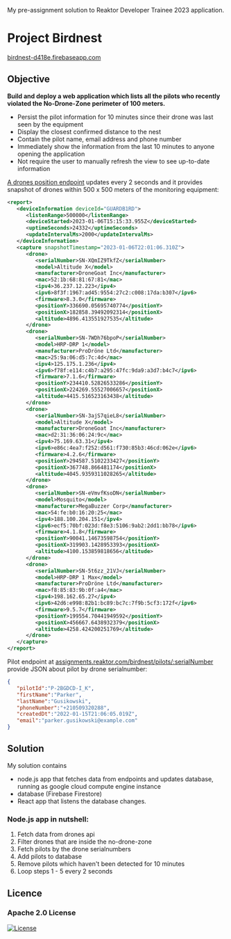 My pre-assignment solution to Reaktor Developer Trainee 2023 application.

# Project Birdnest

[birdnest-d418e.firebaseapp.com](birdnest-d418e.firebaseapp.com)

## Objective
**Build and deploy a web application which lists all the pilots who recently violated the No-Drone-Zone perimeter of 100 meters.**

- Persist the pilot information for 10 minutes since their drone was last seen by the equipment
- Display the closest confirmed distance to the nest
- Contain the pilot name, email address and phone number
- Immediately show the information from the last 10 minutes to anyone opening the application
- Not require the user to manually refresh the view to see up-to-date information

[A drones position endpoint](assignments.reaktor.com/birdnest/drones) updates every 2 seconds and it provides snapshot of drones within 500 x 500 meters of the monitoring equipment:
```xml
<report>
   <deviceInformation deviceId="GUARDB1RD">
      <listenRange>500000</listenRange>
      <deviceStarted>2023-01-06T15:15:33.955Z</deviceStarted>
      <uptimeSeconds>24332</uptimeSeconds>
      <updateIntervalMs>2000</updateIntervalMs>
   </deviceInformation>
   <capture snapshotTimestamp="2023-01-06T22:01:06.310Z">
      <drone>
         <serialNumber>SN-XQmIZ9TkfZ</serialNumber>
         <model>Altitude X</model>
         <manufacturer>DroneGoat Inc</manufacturer>
         <mac>52:1b:68:81:67:81</mac>
         <ipv4>36.237.12.223</ipv4>
         <ipv6>8f3f:1967:ad45:9554:27c2:c008:17da:b307</ipv6>
         <firmware>8.3.0</firmware>
         <positionY>336690.05695740774</positionY>
         <positionX>182858.39492092314</positionX>
         <altitude>4896.413551927535</altitude>
      </drone>
      <drone>
         <serialNumber>SN-7WDh76bpoP</serialNumber>
         <model>HRP-DRP 1</model>
         <manufacturer>ProDröne Ltd</manufacturer>
         <mac>25:9a:06:d5:7c:4d</mac>
         <ipv4>125.175.1.236</ipv4>
         <ipv6>f78f:e114:c4b7:a295:47fc:9da9:a3d7:b4c7</ipv6>
         <firmware>7.1.6</firmware>
         <positionY>234410.52826533286</positionY>
         <positionX>224269.55527006657</positionX>
         <altitude>4415.516523163438</altitude>
      </drone>
      <drone>
         <serialNumber>SN-3ajS7qieL8</serialNumber>
         <model>Altitude X</model>
         <manufacturer>DroneGoat Inc</manufacturer>
         <mac>d2:31:36:06:24:9c</mac>
         <ipv4>75.169.63.31</ipv4>
         <ipv6>e86c:4ea7:f252:d561:f730:85b3:46cd:062e</ipv6>
         <firmware>4.2.6</firmware>
         <positionY>294587.5102233427</positionY>
         <positionX>367748.866481174</positionX>
         <altitude>4045.9359311028265</altitude>
      </drone>
      <drone>
         <serialNumber>SN-eVmvfKsoDN</serialNumber>
         <model>Mosquito</model>
         <manufacturer>MegaBuzzer Corp</manufacturer>
         <mac>54:fe:b0:16:20:25</mac>
         <ipv4>188.100.204.151</ipv4>
         <ipv6>ecf5:70bf:023d:f8e3:5106:9ab2:2dd1:bb78</ipv6>
         <firmware>4.1.8</firmware>
         <positionY>90041.14673598754</positionY>
         <positionX>319903.1428953393</positionX>
         <altitude>4100.153859818656</altitude>
      </drone>
      <drone>
         <serialNumber>SN-5t6zz_21VJ</serialNumber>
         <model>HRP-DRP 1 Max</model>
         <manufacturer>ProDröne Ltd</manufacturer>
         <mac>f8:85:83:9b:0f:a4</mac>
         <ipv4>198.162.65.27</ipv4>
         <ipv6>42d6:e998:82b1:bc89:bc7c:7f9b:5cf3:172f</ipv6>
         <firmware>9.5.7</firmware>
         <positionY>199554.70441949592</positionY>
         <positionX>456667.6438932379</positionX>
         <altitude>4258.424200251769</altitude>
      </drone>
   </capture>
</report>
``` 

Pilot endpoint at [assignments.reaktor.com/birdnest/pilots/:serialNumber](assignments.reaktor.com/birdnest/pilots/:serialNumber) provide JSON about pilot by drone serialnumber:
```json
{
   "pilotId":"P-2BGDCD-I_K",
   "firstName":"Parker",
   "lastName":"Gusikowski",
   "phoneNumber":"+210509320288",
   "createdDt":"2022-01-15T21:06:05.019Z",
   "email":"parker.gusikowski@example.com"
}
```
## Solution

My solution contains

- node.js app that fetches data from endpoints and updates database, running as google cloud compute engine instance
- database (Firebase Firestore)
- React app that listens the database changes.

### Node.js app in nutshell:

1. Fetch data from drones api
2. Filter drones that are inside the no-drone-zone
3. Fetch pilots by the drone serialnumbers
4. Add pilots to database
5. Remove pilots which haven't been detected for 10 minutes
6. Loop steps 1 - 5 every 2 seconds


## Licence
### Apache 2.0 License
[![License](https://img.shields.io/badge/License-Apache_2.0-blue.svg)](https://opensource.org/licenses/Apache-2.0)


